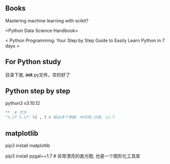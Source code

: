 ## Books

Mastering machine learning with scikit?

\<Python Data Science Handbook\>

\< Python Programming: Your Step by Step Guide to Easily Learn Python in 7 days \>

## For Python study
目录下放, __init__.py文件，空的好了

## Python step by step
python3 v3.10.12

```python
**  # 次方
"%.2f %.1f" %( , ) # 输出多个参数，中间用,分隔, v2.7
```


## matplotlib
pip3 install matplotlib

pip3 install pygal==1.7 # 非常漂亮的直方图, 也是一个图形化工具库








